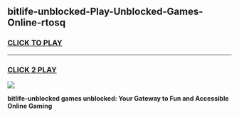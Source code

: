 
## bitlife-unblocked-Play-Unblocked-Games-Online-rtosq
<h3>
<a href="https://premium76.site?title=bitlife-unblocked&ref=25A">CLICK TO PLAY</a></h3>
<hr>

<h3>
<a href="https://premium76.site?title=bitlife-unblocked&ref=25A">CLICK 2 PLAY</a>
  
</h3>

<a href="https://premium76.site?title=bitlife-unblocked&ref=25A"><img src="https://clearcache.store/games.png"></a>


**bitlife-unblocked games unblocked: Your Gateway to Fun and Accessible Online Gaming**
